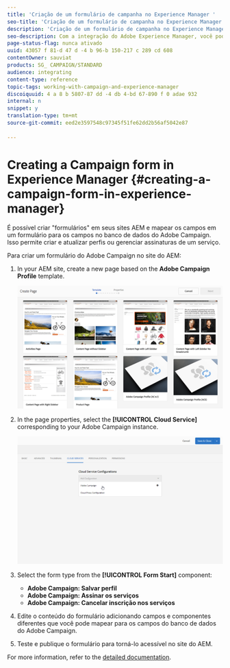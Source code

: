 ```yaml
---
title: 'Criação de um formulário de campanha no Experience Manager '
seo-title: 'Criação de um formulário de campanha no Experience Manager '
description: 'Criação de um formulário de campanha no Experience Manager '
seo-description: Com a integração do Adobe Experience Manager, você pode criar formulários diretamente no AEM para criar e atualizar perfis ou gerenciar assinaturas.
page-status-flag: nunca ativado
uuid: 43057 f 81-d 47 d -4 b 96-b 150-217 c 289 cd 608
contentOwner: sauviat
products: SG_ CAMPAIGN/STANDARD
audience: integrating
content-type: reference
topic-tags: working-with-campaign-and-experience-manager
discoiquuid: 4 a 8 b 5807-87 dd -4 db 4-bd 67-890 f 0 adae 932
internal: n
snippet: y
translation-type: tm+mt
source-git-commit: eed2e3597548c97345f51fe62dd2b56af5042e87

---
```



# Creating a Campaign form in Experience Manager {#creating-a-campaign-form-in-experience-manager}

É possível criar "formulários" em seus sites AEM e mapear os campos em um formulário para os campos no banco de dados do Adobe Campaign. Isso permite criar e atualizar perfis ou gerenciar assinaturas de um serviço.

Para criar um formulário do Adobe Campaign no site do AEM:

1. In your AEM site, create a new page based on the **Adobe Campaign Profile** template.

   ![](assets/aem_content_forms.png)

1. In the page properties, select the **[!UICONTROL Cloud Service]** corresponding to your Adobe Campaign instance.

   ![](assets/aem_content_forms_2.png)

1. Select the form type from the **[!UICONTROL Form Start]** component:

   * **Adobe Campaign: Salvar perfil**
   * **Adobe Campaign: Assinar os serviços**
   * **Adobe Campaign: Cancelar inscrição nos serviços**

1. Edite o conteúdo do formulário adicionando campos e componentes diferentes que você pode mapear para os campos do banco de dados do Adobe Campaign.
1. Teste e publique o formulário para torná-lo acessível no site do AEM.

For more information, refer to the [detailed documentation](https://docs.adobe.com/docs/en/aem/6-2/author/personalization/adobe-campaign/adobe-campaign-forms.html).
